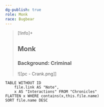 ```yaml
---
dg-publish: true
role: Monk
race: Bugbear
---
```


> [!info]+
> ## Monk
> ### Background: Criminal
> ![[pc - Crank.png]]


```dataview
TABLE WITHOUT ID
	file.link AS "Note", 
	x AS "Interactions" FROM "Chronicles"
FLATTEN x WHERE contains(x,this.file.name) 
SORT file.name DESC
```



